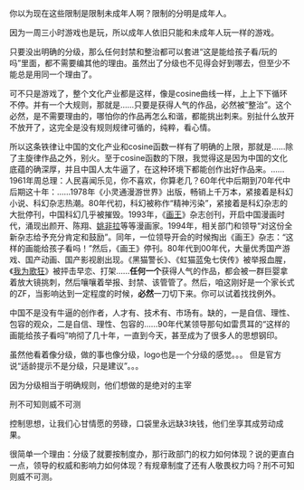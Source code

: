 你以为现在这些限制是限制未成年人啊？限制的分明是成年人。

因为一周三小时游戏也是玩，所以成年人依旧只能和未成年人玩一样的游戏。

只要没出明确的分级，那么任何封禁和整治都可以套进“这是能给孩子看/玩的吗”里面，都不需要编其他的理由。虽然出了分级也不见得会好到哪去，但至少不能总是用同一个理由了。

可不只是游戏了，整个文化产业都是这样，像是cosine曲线一样，上上下下循环不停。并有一个大规则，那就是……只要是获得人气的作品，必然被“整治”。这个必然，是不需要理由的，哪怕你的作品再怎么和谐，都能挑出刺来。别扯什么放开不放开了，这完全是没有规则规律可循的，纯粹，看心情。

所以这条铁律让中国的文化产业和cosine函数一样有了明确的上限，那就是……除了主旋律作品之外，别火。至于cosine函数的下限，我觉得这是因为中国的文化底蕴的确深厚，并且中国人太牛逼了，在这种环境下都能创作出好作品来。……1961年周总理：人民喜闻乐见，你不喜欢，你算老几？60年代中后期到70年代中后期这十年：……1978年《小灵通漫游世界》出版，畅销上千万本，紧接着是科幻小说、科幻杂志热潮。80年代初，科幻被称作“精神污染”，紧接着是科幻杂志的大批停刊，中国科幻几乎被摧毁。1993年，《[画王](https://www.zhihu.com/search?q=画王&search_source=Entity&hybrid_search_source=Entity&hybrid_search_extra={"sourceType"%3A"answer"%2C"sourceId"%3A2377144852})》杂志创刊，开启中国漫画时代，涌现出颜开、陈翔、[姚非拉](https://www.zhihu.com/search?q=姚非拉&search_source=Entity&hybrid_search_source=Entity&hybrid_search_extra={"sourceType"%3A"answer"%2C"sourceId"%3A2377144852})等等漫画家。1994年，相关部门和领导“对这份全新杂志给予充分肯定和鼓励”。同年，一位领导开会的时候掏出《画王》杂志：“这样的画能给孩子看吗！”然后，《画王》停刊。80年代到00年代，大量优秀国产游戏、国产动画、国产影视剧出现。《黑猫警长》、《虹猫蓝兔七侠传》被举报血腥，《[我为歌狂](https://www.zhihu.com/search?q=我为歌狂&search_source=Entity&hybrid_search_source=Entity&hybrid_search_extra={"sourceType"%3A"answer"%2C"sourceId"%3A2377144852})》被抨击早恋、打架……**任何一个**获得人气的作品，都会被一群巨婴拿着放大镜挑刺，然后嚷嚷着举报、封禁、该管管了。然后，咱这刚好是一个家长式的ZF，当影响达到一定程度的时候，**必然**一刀切下来。你可以试着找找例外。

中国不是没有牛逼的创作者，人才有、技术有、市场有。缺的，一是自信、理性、包容的观众，二是自信、理性、包容的……90年代某领导那句如雷贯耳的“这样的画能给孩子看吗”响彻了几十年，一直到今天，甚至成为了很多人的思想钢印。





虽然他看着像分级，做的事也像分级，logo也是一个分级的感觉。。。
但是官方说“适龄提示不是分级，只是建议”。。。

因为分级相当于明确规则，他们想做的是绝对的主宰

刑不可知则威不可测

控制思想，让我们心甘情愿的劳碌，口袋里永远缺3块钱，他们坐享其成劳动成果。

很简单一个理由：分级了就要按制度办，那行政部门的权力如何体现？说的更直白一点，领导的权威和影响力如何体现？有规章制度了还有人敬畏权力吗？刑不可知则威不可测。